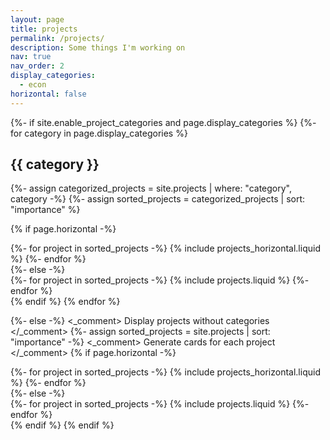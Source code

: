 ```yaml
---
layout: page
title: projects
permalink: /projects/
description: Some things I'm working on
nav: true
nav_order: 2
display_categories:
  - econ
horizontal: false
---
```


<!-- pages/projects.md -->

<div class="projects">
{%- if site.enable_project_categories and page.display_categories %}
  {%- for category in page.display_categories %}
  <h2 class="category">{{ category }}</h2>
  {%- assign categorized_projects = site.projects | where: "category", category -%}
  {%- assign sorted_projects = categorized_projects | sort: "importance" %}

  {% if page.horizontal -%}
  <div class="container">
  <div class="row row-cols-2">
    {%- for project in sorted_projects -%}
      {% include projects_horizontal.liquid %}
    {%- endfor %}
    </div>
</div>
  {%- else -%}
  <div class="grid">
    {%- for project in sorted_projects -%}
      {% include projects.liquid %}
    {%- endfor %}
  </div>
  {% endif %}
  {% endfor %}

{%- else -%}
<_comment> Display projects without categories </_comment>
  {%- assign sorted_projects = site.projects | sort: "importance" -%}
  <_comment> Generate cards for each project </_comment>
  {% if page.horizontal -%}
  <div class="container">
  <div class="row row-cols-2">
    {%- for project in sorted_projects -%}
      {% include projects_horizontal.liquid %}
    {%- endfor %}
    </div>
</div>
  {%- else -%}
  <div class="grid">
    {%- for project in sorted_projects -%}
      {% include projects.liquid %}
    {%- endfor %}
  </div>
  {% endif %}
{% endif %}
</div>
